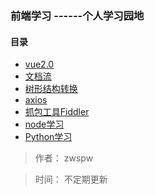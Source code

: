 ### 前端学习  ------个人学习园地



#### 目录

* [vue2.0](https://github.com/zwspw/-study/blob/master/vue2.0.md)
* [文档流](https://github.com/zwspw/-study/blob/master/%E6%96%87%E6%A1%A3%E6%B5%81%E5%AD%A6%E4%B9%A0.md)
* [树形结构转换](https://github.com/zwspw/-study/blob/master/%E6%A0%91%E5%BD%A2json%E8%BD%AC%E6%8D%A2.md)
* [axios](https://github.com/zwspw/-study/blob/master/axios.md)
* [抓包工具Fiddler](https://www.cnblogs.com/yyhh/p/5140852.html)
* [node学习](https://github.com/zwspw/-study/blob/master/node%E5%AD%A6%E4%B9%A0.md)
* [Python学习](https://github.com/zwspw/-study/blob/master/Python%E5%AD%A6%E4%B9%A0.md)














> 作者： zwspw 

> 时间： 不定期更新

